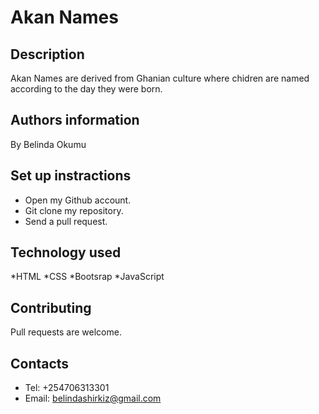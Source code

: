 # Akan Names
## Description
Akan Names are derived from Ghanian culture where chidren are named according to the day they were born.
## Authors information
By Belinda Okumu
## Set up instractions
* Open my Github account.
* Git clone my repository.
* Send a pull request.
## Technology used
*HTML
*CSS
*Bootsrap
*JavaScript
## Contributing
Pull requests are welcome.
## Contacts
* Tel: +254706313301
* Email: belindashirkiz@gmail.com
<!-- # Licence
Licensed under the  [MIT license](LICENSE).
Copyright (c) 2019 Akan Names -->

